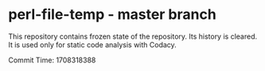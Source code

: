 # perl-file-temp - master branch

This repository contains frozen state of the repository.
Its history is cleared. It is used only for static code
analysis with Codacy.

Commit Time: 1708318388